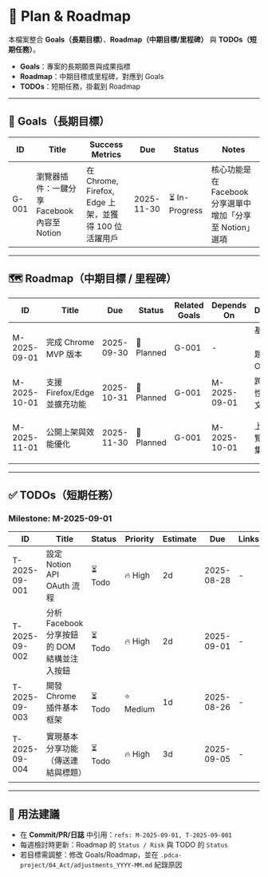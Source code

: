 # 📝 Plan & Roadmap

本檔案整合 **Goals（長期目標）**、**Roadmap（中期目標/里程碑）** 與 **TODOs（短期任務）**。
- **Goals**：專案的長期願景與成果指標
- **Roadmap**：中期目標或里程碑，對應到 Goals
- **TODOs**：短期任務，掛載到 Roadmap

---

## 🎯 Goals（長期目標）

| ID    | Title                                 | Success Metrics                         | Due        | Status        | Notes                                          |
| ----- | ------------------------------------- | --------------------------------------- | ---------- | ------------- | ---------------------------------------------- |
| G-001 | 瀏覽器插件：一鍵分享 Facebook 內容至 Notion | 在 Chrome, Firefox, Edge 上架，並獲得 100 位活躍用戶 | 2025-11-30 | ⏳ In-Progress | 核心功能是在 Facebook 分享選單中增加「分享至 Notion」選項 |

---

## 🗺️ Roadmap（中期目標 / 里程碑）

| ID           | Title                     | Due        | Status     | Related Goals | Depends On   | Deliverables                               | Risk  | Notes                         |
|--------------|---------------------------|------------|--------------|---------------|--------------|--------------------------------------------|-------|-------------------------------|
| M-2025-09-01 | 完成 Chrome MVP 版本        | 2025-09-30 | 📅 Planned   | G-001         | -            | 基本分享功能（連結、標題），Notion OAuth 認證 | ⚠️ 中  | Facebook DOM 結構可能變更       |
| M-2025-10-01 | 支援 Firefox/Edge 並擴充功能 | 2025-10-31 | 📅 Planned   | G-001         | M-2025-09-01 | 跨瀏覽器相容性，支援選取文字與備註         | ⚠️ 中  | 各瀏覽器 API 可能存在差異       |
| M-2025-11-01 | 公開上架與效能優化        | 2025-11-30 | 📅 Planned   | G-001         | M-2025-10-01 | 上架至三大瀏覽器商店，收集使用者回饋       | 🟢 低  | 需注意各平台商店的上架政策    |

---

## ✅ TODOs（短期任務）

### Milestone: M-2025-09-01

| ID            | Title                                   | Status | Priority | Estimate | Due        | Links | Notes                 |
|---------------|-----------------------------------------|--------|----------|----------|------------|-------|-----------------------|
| T-2025-09-001 | 設定 Notion API OAuth 流程                | ⏳ Todo | 🔥 High  | 2d       | 2025-08-28 | -     | 需要申請 Notion API Key |
| T-2025-09-002 | 分析 Facebook 分享按鈕的 DOM 結構並注入按鈕 | ⏳ Todo | 🔥 High  | 2d       | 2025-09-01 | -     |                       |
| T-2025-09-003 | 開發 Chrome 插件基本框架                | ⏳ Todo | ⭐ Medium | 1d       | 2025-08-26 | -     |                       |
| T-2025-09-004 | 實現基本分享功能（傳送連結與標題）        | ⏳ Todo | 🔥 High  | 3d       | 2025-09-05 | -     | 依賴 T-001, T-002     |

---

## 🔗 用法建議
- 在 **Commit/PR/日誌** 中引用：`refs: M-2025-09-01, T-2025-09-001`
- 每週檢討時更新：Roadmap 的 `Status / Risk` 與 TODO 的 `Status`
- 若目標需調整：修改 Goals/Roadmap，並在 `.pdca-project/04_Act/adjustments_YYYY-MM.md` 紀錄原因
